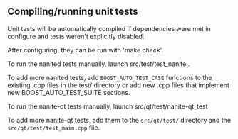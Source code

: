Compiling/running unit tests
------------------------------------

Unit tests will be automatically compiled if dependencies were met in configure
and tests weren't explicitly disabled.

After configuring, they can be run with 'make check'.

To run the nanited tests manually, launch src/test/test_nanite .

To add more nanited tests, add `BOOST_AUTO_TEST_CASE` functions to the existing
.cpp files in the test/ directory or add new .cpp files that
implement new BOOST_AUTO_TEST_SUITE sections.

To run the nanite-qt tests manually, launch src/qt/test/nanite-qt_test

To add more nanite-qt tests, add them to the `src/qt/test/` directory and
the `src/qt/test/test_main.cpp` file.
